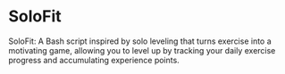 # SoloFit
SoloFit: A Bash script inspired by solo leveling that turns exercise into a motivating game, allowing you to level up by tracking your daily exercise progress and accumulating experience points.
